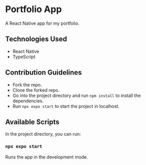 # Portfolio App

A React Native app for my portfolio.

## Technologies Used

- React Native
- TypeScript

## Contribution Guidelines

- Fork the repo.
- Clone the forked repo.
- Go into the project directory and run `npm install` to install the dependencies.
- Run `npx expo start` to start the project in localhost.

## Available Scripts

In the project directory, you can run:

### `npx expo start`

Runs the app in the development mode.
